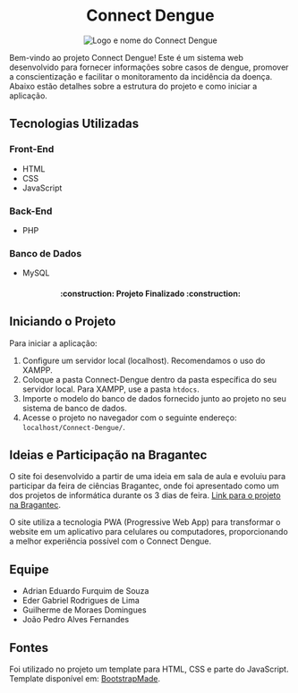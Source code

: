 <h1 align="center">Connect Dengue</h1>
<div align="center">
  <img src="https://github.com/AdrianFurquim/Connect-Dengue/assets/116688048/6b98cc24-8bc2-481b-928a-c2dbad4369f6" alt="Logo e nome do Connect Dengue">
</div>

Bem-vindo ao projeto Connect Dengue! Este é um sistema web desenvolvido para fornecer informações sobre casos de dengue, promover a conscientização e facilitar o monitoramento da incidência da doença. Abaixo estão detalhes sobre a estrutura do projeto e como iniciar a aplicação.

## Tecnologias Utilizadas

### Front-End
- HTML
- CSS
- JavaScript

### Back-End
- PHP

### Banco de Dados
- MySQL

<h4 align="center"> 
    :construction: Projeto Finalizado :construction:
</h4>

## Iniciando o Projeto

Para iniciar a aplicação:

1. Configure um servidor local (localhost). Recomendamos o uso do XAMPP.
2. Coloque a pasta Connect-Dengue dentro da pasta específica do seu servidor local. Para XAMPP, use a pasta `htdocs`.
3. Importe o modelo do banco de dados fornecido junto ao projeto no seu sistema de banco de dados.
4. Acesse o projeto no navegador com o seguinte endereço: `localhost/Connect-Dengue/`.

## Ideias e Participação na Bragantec

O site foi desenvolvido a partir de uma ideia em sala de aula e evoluiu para participar da feira de ciências Bragantec, onde foi apresentado como um dos projetos de informática durante os 3 dias de feira. [Link para o projeto na Bragantec](https://feirabragantec.com.br/2023/projeto.php?numero=INF032).

O site utiliza a tecnologia PWA (Progressive Web App) para transformar o website em um aplicativo para celulares ou computadores, proporcionando a melhor experiência possível com o Connect Dengue.

## Equipe

- Adrian Eduardo Furquim de Souza
- Eder Gabriel Rodrigues de Lima
- Guilherme de Moraes Domingues
- João Pedro Alves Fernandes

## Fontes

Foi utilizado no projeto um template para HTML, CSS e parte do JavaScript. Template disponível em: [BootstrapMade](https://bootstrapmade.com/logis-bootstrap-logistics-website-template/).
